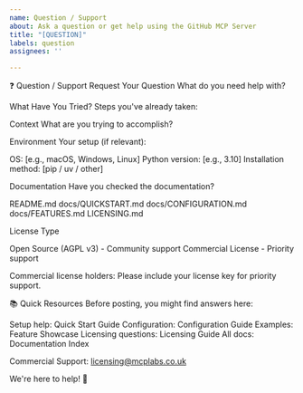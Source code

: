```yaml
---
name: Question / Support
about: Ask a question or get help using the GitHub MCP Server
title: "[QUESTION]"
labels: question
assignees: ''

---
```


❓ Question / Support Request
Your Question
What do you need help with?
<!-- Ask your question clearly and concisely -->
What Have You Tried?
Steps you've already taken:
<!-- What have you tried so far? -->





Context
What are you trying to accomplish?
<!-- Describe your goal or use case -->
Environment
Your setup (if relevant):

OS: [e.g., macOS, Windows, Linux]
Python version: [e.g., 3.10]
Installation method: [pip / uv / other]

Documentation
Have you checked the documentation?

 README.md
 docs/QUICKSTART.md
 docs/CONFIGURATION.md
 docs/FEATURES.md
 LICENSING.md

License Type

 Open Source (AGPL v3) - Community support
 Commercial License - Priority support

Commercial license holders: Please include your license key for priority support.

📚 Quick Resources
Before posting, you might find answers here:

Setup help: Quick Start Guide
Configuration: Configuration Guide
Examples: Feature Showcase
Licensing questions: Licensing Guide
All docs: Documentation Index

Commercial Support: licensing@mcplabs.co.uk

We're here to help! 🤝
